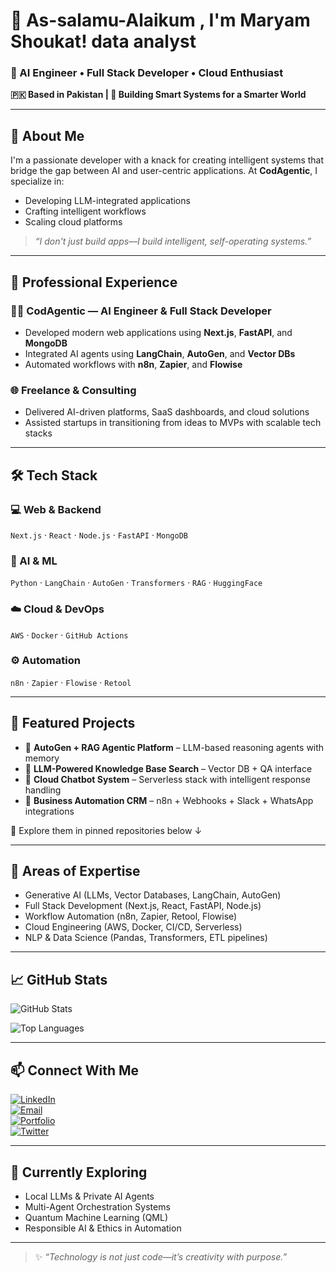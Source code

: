 # 👋 As-salamu-Alaikum , I'm **Maryam Shoukat**!   data analyst

### 🚀 AI Engineer • Full Stack Developer • Cloud Enthusiast  
**🇵🇰 Based in Pakistan | 🧠 Building Smart Systems for a Smarter World**

---

## 🌟 About Me

I'm a passionate developer with a knack for creating intelligent systems that bridge the gap between AI and user-centric applications. At **CodAgentic**, I specialize in:

- Developing LLM-integrated applications
- Crafting intelligent workflows
- Scaling cloud platforms

> *“I don't just build apps—I build intelligent, self-operating systems.”*

---

## 💼 Professional Experience

### 👩‍💻 CodAgentic — AI Engineer & Full Stack Developer  
- Developed modern web applications using **Next.js**, **FastAPI**, and **MongoDB**
- Integrated AI agents using **LangChain**, **AutoGen**, and **Vector DBs**
- Automated workflows with **n8n**, **Zapier**, and **Flowise**

### 🌐 Freelance & Consulting  
- Delivered AI-driven platforms, SaaS dashboards, and cloud solutions
- Assisted startups in transitioning from ideas to MVPs with scalable tech stacks

---

## 🛠 Tech Stack

### 💻 Web & Backend  
`Next.js` · `React` · `Node.js` · `FastAPI` · `MongoDB`

### 🤖 AI & ML  
`Python` · `LangChain` · `AutoGen` · `Transformers` · `RAG` · `HuggingFace`

### ☁️ Cloud & DevOps  
`AWS` · `Docker` · `GitHub Actions`

### ⚙️ Automation  
`n8n` · `Zapier` · `Flowise` · `Retool`

---

## 📌 Featured Projects

- 🔹 **AutoGen + RAG Agentic Platform** – LLM-based reasoning agents with memory
- 🔹 **LLM-Powered Knowledge Base Search** – Vector DB + QA interface
- 🔹 **Cloud Chatbot System** – Serverless stack with intelligent response handling
- 🔹 **Business Automation CRM** – n8n + Webhooks + Slack + WhatsApp integrations

📁 Explore them in pinned repositories below ↓

---

## 🧠 Areas of Expertise

- Generative AI (LLMs, Vector Databases, LangChain, AutoGen)
- Full Stack Development (Next.js, React, FastAPI, Node.js)
- Workflow Automation (n8n, Zapier, Retool, Flowise)
- Cloud Engineering (AWS, Docker, CI/CD, Serverless)
- NLP & Data Science (Pandas, Transformers, ETL pipelines)

---

## 📈 GitHub Stats

![GitHub Stats](https://github-readme-stats.vercel.app/api?username=YourGitHubUsername&show_icons=true&theme=tokyonight)

![Top Languages](https://github-readme-stats.vercel.app/api/top-langs/?username=YourGitHubUsername&layout=compact&theme=tokyonight)

---

## 📫 Connect With Me

[![LinkedIn](https://img.shields.io/badge/LinkedIn-0077B5?style=flat&logo=linkedin&logoColor=white)](https://www.linkedin.com/in/YourLinkedInURL)  
[![Email](https://img.shields.io/badge/Email-D14836?style=flat&logo=gmail&logoColor=white)](mailto:youremail@example.com)  
[![Portfolio](https://img.shields.io/badge/Portfolio-000000?style=flat&logo=firefox&logoColor=white)](https://yourwebsite.com)  
[![Twitter](https://img.shields.io/badge/Twitter-1DA1F2?style=flat&logo=twitter&logoColor=white)](https://twitter.com/YourTwitterHandle)

---

## 🧭 Currently Exploring

- Local LLMs & Private AI Agents
- Multi-Agent Orchestration Systems
- Quantum Machine Learning (QML)
- Responsible AI & Ethics in Automation

---

> ✨ *“Technology is not just code—it’s creativity with purpose.”*
